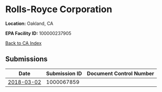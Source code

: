 # Rolls-Royce Corporation

**Location:** Oakland, CA

**EPA Facility ID:** 100000237905

[Back to CA Index](../../index.md)

## Submissions

| Date | Submission ID | Document Control Number |
|------|--------------|-------------------------|
| [2018-03-02](submissions/1000067859.md) | 1000067859 |  |
